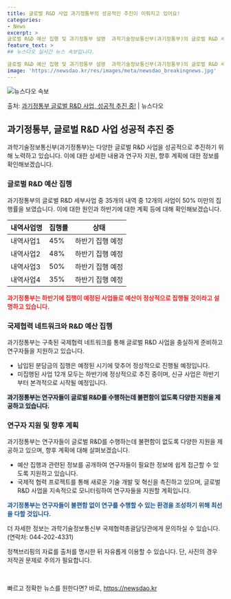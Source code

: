 ```yaml
---
title: 글로벌 R&D 사업 과기정통부의 성공적인 추진이 이뤄지고 있어요!
categories:
- News
excerpt: >
글로벌 R&D 예산 집행 및 과기정통부 설명  과학기술정보통신부(과기정통부)의 글로벌 R&D 세부사업 35개…
feature_text: >
## 뉴스다오 실시간 뉴스 속보입니다.

글로벌 R&D 예산 집행 및 과기정통부 설명  과학기술정보통신부(과기정통부)의 글로벌 R&D 세부사업 35개…
image: 'https://newsdao.kr/res/images/meta/newsdao_breakingnews.jpg'
---
```


![뉴스다오 속보](https://newsdao.kr/res/images/meta/newsdao_breakingnews.jpg)

<p>출처: <a href="https://newsdao.kr/4530" rel="dofollow">과기정통부 글로벌 R&D 사업, 성공적 추진 중!</a> | 뉴스다오</p>

<h2 data-ke-size="size26">과기정통부, 글로벌 R&D 사업 성공적 추진 중</h2>
<p data-ke-size="size16">과학기술정보통신부(과기정통부)는 다양한 글로벌 R&D 사업을 성공적으로 추진하기 위해 노력하고 있습니다. 이에 대한 상세한 내용과 연구자 지원, 향후 계획에 대한 정보를 확인해보겠습니다.</p>

<h3 data-ke-size="size24">글로벌 R&D 예산 집행</h3>
<p data-ke-size="size16">과기정통부의 글로벌 R&D 세부사업 중 35개의 내역 중 12개의 사업이 50% 미만의 집행률을 보였습니다. 이에 대한 원인과 하반기에 대한 계획 등에 대해 확인해보겠습니다.</p>

<table>
	<thead>
		<tr>
			<th>내역사업명</th>
			<th>집행률</th>
			<th>상태</th>
		</tr>
	</thead>
	<tbody>
		<tr>
			<td>내역사업1</td>
			<td>45%</td>
			<td>하반기 집행 예정</td>
		</tr>
		<tr>
			<td>내역사업2</td>
			<td>48%</td>
			<td>하반기 집행 예정</td>
		</tr>
		<tr>
			<td>내역사업3</td>
			<td>50%</td>
			<td>하반기 집행 예정</td>
		</tr>
		<tr>
			<td>내역사업4</td>
			<td>35%</td>
			<td>하반기 집행 예정</td>
		</tr>
	</tbody>
</table>

<b><span style="color: #ee2323;">과기정통부는 하반기에 집행이 예정된 사업들로 예산이 정상적으로 집행될 것이라고 설명하고 있습니다.</span></b>

<h3 data-ke-size="size24">국제협력 네트워크와 R&D 예산 집행</h3>
<p data-ke-size="size16">과기정통부는 구축된 국제협력 네트워크를 통해 글로벌 R&D 사업을 충실하게 준비하고 연구자들을 지원하고 있습니다.</p>
<ul>
	<li>납입된 분담금의 집행은 예정된 시기에 맞추어 정상적으로 진행될 예정입니다.</li>
	<li>미집행된 사업 12개 모두는 하반기에 정상적으로 추진 중이며, 신규 사업은 하반기부터 본격적으로 시작될 예정입니다.</li>
</ul>
<b><span style="background-color: #21538527;">과기정통부는 연구자들이 글로벌 R&D를 수행하는데 불편함이 없도록 다양한 지원을 제공하고 있습니다.</span></b>

<h3 data-ke-size="size24">연구자 지원 및 향후 계획</h3>
<p data-ke-size="size16">과기정통부는 연구자들이 글로벌 R&D를 수행하는데 불편함이 없도록 다양한 지원을 제공하고 있으며, 향후 계획에 대해 살펴보겠습니다.</p>
<ul>
	<li>예산 집행과 관련된 정보를 공개하여 연구자들이 필요한 정보에 쉽게 접근할 수 있도록 지원하고 있습니다.</li>
	<li>국제적 협력 프로젝트를 통해 새로운 기술 개발 및 혁신을 촉진하고 있으며, 글로벌 R&D 사업을 지속적으로 모니터링하여 연구자들을 지원할 계획입니다.</li>
</ul>
<b><span style="color: #1a5490;">과기정통부는 연구자들이 불편함 없이 연구를 수행할 수 있는 환경을 조성하기 위해 최선을 다할 것입니다.</span></b>

<p data-ke-size="size16">더 자세한 정보는 과학기술정보통신부 국제협력총괄담당관에게 문의하실 수 있습니다. (연락처: 044-202-4331)</p>
<p data-ke-size="size16">정책브리핑의 자료를 출처를 명시한 뒤 자유롭게 이용할 수 있습니다. 단, 사진의 경우 저작권 문제로 주의가 필요합니다.</p>
<p data-ke-size="size16">&nbsp;</p> 

빠르고 정확한 뉴스를 원한다면? 바로, <a href="https://newsdao.kr" rel="dofollow">https://newsdao.kr</a>


    
